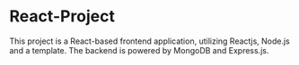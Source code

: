 # React-Project

This project is a React-based frontend application, utilizing Reactjs, Node.js and a template.
The backend is powered by MongoDB and Express.js.
